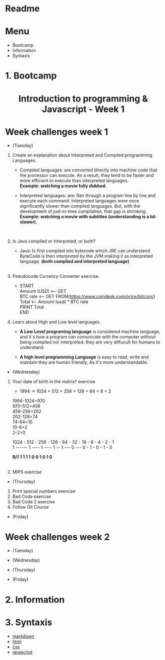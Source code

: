 # Readme

# Menu
- Bootcamp
- Information
- Syntaxis

# 1. Bootcamp
<h1 align="center">Introduction to programming & Javascript - Week 1</h1>

# Week challenges week 1 
- (Tuesday)
1. Create an explanation about Interpreted and Compiled programming Languages. 
    - Compiled languages: are converted directly into machine code that the processor can execute. As a result, they tend to be faster and more efficient to execute than interpreted languages. <br>
    <strong>Example: watching a movie fully dubbed.</strong><br>
    
    - Interpreted languages: are: Ran through a program line by line and execute each command. Interpreted languages were once significantly slower than compiled languages. But, with the development of just-in-time compilation, that gap is shrinking.<br>
    <strong>Example: watching a movie with subtitles (understanding is a bit slower).</strong><br>
    <br> 

2. Is Java compiled or interpreted, or both?
    - Java: Is first compiled into bytecode which JRE can understand. ByteCode is then interpreted by the JVM making it as interpreted language.
    <strong>(both complied and interpreted language)</strong><br>
    <br>
3. Pseudocode Currency Converter exercise.
    - START <br> 
    Amount (USD) <-- GET <br> 
    BTC rate <--  GET FROM(https://www.coindesk.com/price/bitcoin/)<br> 
    Total <-- Amount (usd) * BTC rate <br> 
    PRINT  Total <br> 
    END
4. Learn about High and Low level languages.
    - <strong>A Low Level programing language</strong> is considered machine language, and it´s how a program can comunicate with the computer without being compiled nor interpreted. they are very diffucult for humans to understand.

    - <strong>A high level programming Language</strong> is easy to read, write and maintain they are human friendly, As it's more understandable. 


- (Wednesday)
1. Your date of birth in the matrix? exercise
    - 1994 -> 1024 + 512 + 256 + 128 + 64 + 8 + 2 <br>

    1994-1024=970<br>
    970-512=458<br>
    458-256=202<br>
    202-128=74<br>
    74-64=10<br>
    10-8=2<br>
    2-2=0<br>


    1024 - 512 - 256 - 128 - 64 - 32 - 16 - 8 - 4 - 2 - 1<br> 
    1  ------ 1 ---- 1 ---- 1 -- 1 --- 0 --- 0 - 1 - 0 - 1 - 0<br> 

    <strong>R/1 1 1 1 1 0 0 1 0 1 0</strong> <br>
    <br>
2. MIPS exercise

- (Thursday)
1. Print special numbers exercise
2. Bad Code exercise
3. Bad Code 2 exercise
4. Follow Git Course

- (Friday)


# Week challenges week 2
- (Tuesday)

- (Wednesday)
- (Thursday)
- (Friday)


# 2. Information
# 3. Syntaxis
- [markdown](markdown/README.md)
- [html](html/README.md)
- [css](css/README.md)
- [javascript](javascript/README.md)





